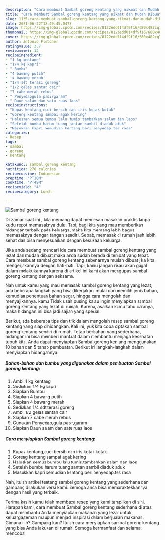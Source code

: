 ```yaml
---
description: "Cara membuat Sambal goreng kentang yang nikmat dan Mudah Dibuat"
title: "Cara membuat Sambal goreng kentang yang nikmat dan Mudah Dibuat"
slug: 1125-cara-membuat-sambal-goreng-kentang-yang-nikmat-dan-mudah-dibuat
date: 2021-06-22T18:40:45.047Z
image: https://img-global.cpcdn.com/recipes/8122edd014df9f16/680x482cq70/sambal-goreng-kentang-foto-resep-utama.jpg
thumbnail: https://img-global.cpcdn.com/recipes/8122edd014df9f16/680x482cq70/sambal-goreng-kentang-foto-resep-utama.jpg
cover: https://img-global.cpcdn.com/recipes/8122edd014df9f16/680x482cq70/sambal-goreng-kentang-foto-resep-utama.jpg
author: Antonio Fletcher
ratingvalue: 3.7
reviewcount: 12
recipeingredient:
- "1 kg kentang"
- "1/4 kg kapri"
- " Bumbu"
- "4 bawang putih"
- "4 bawang merah"
- "1/4 sdt terasi goreng"
- "1/2 gelas santan cair"
- "7 cabe merah rebus"
- " Penyedapgula pasirgaram"
- " Daun salam dan satu ruas laos"
recipeinstructions:
- "Kupas kentang,cuci bersih dan iris kotak kotak"
- "Goreng kentang sampai agak kering"
- "Haluskan semua bumbu lalu tumis.tambahkan salam dan laos"
- "Setelah bumbu harum tuang santan sambil diaduk aduk"
- "Masukkan kapri kemudian kentang.beri penyedap.tes rasa"
categories:
- Resep
tags:
- sambal
- goreng
- kentang

katakunci: sambal goreng kentang 
nutrition: 276 calories
recipecuisine: Indonesian
preptime: "PT18M"
cooktime: "PT49M"
recipeyield: "4"
recipecategory: Lunch

---
```



![Sambal goreng kentang](https://img-global.cpcdn.com/recipes/8122edd014df9f16/680x482cq70/sambal-goreng-kentang-foto-resep-utama.jpg)

Di zaman  saat ini , kita memang dapat memesan masakan praktis tanpa kudu repot memasaknya dulu. Tapi, bagi kita yang mau memberikan hidangan terbaik pada keluarga, maka kita memang lebih bagus memasaknya dengan tangan sendiri. Sebab, memasak di rumah jauh lebih sehat dan bisa menyesuaikan dengan kesukaan keluarga.

Jika anda sedang mencari ide cara membuat sambal goreng kentang yang lezat dan mudah dibuat,maka anda sudah berada di tempat yang tepat. Cara membuat sambal goreng kentang  sebenarnya mudah dibuat jika kita mengerjakannya dengan hati-hati. Tapi, kamu jangan risau akan gagal dalam melakukannya 
karena di artikel ini kami akan mengupas sambal goreng kentang dengan seksama.  



Nah untuk kamu yang mau memasak sambal goreng kentang yang lezat, ada beberapa langkah yang bisa dikerjakan, mulai dari memilih jenis bahan, kemudian penentuan bahan segar, hingga cara mengolah dan menyajikannya. kamu Tidak usah pusing kalau ingin menyiapkan sambal goreng kentang yang lezat di rumah. Karena, asalkan kamu  tahu caranya, maka hidangan ini bisa jadi sajian yang spesial.

Berikut, ada beberapa tips dan trik dalam mengolah resep sambal goreng kentang yang siap dihidangkan. Kali ini, yuk kita coba ciptakan sambal goreng kentang sendiri di rumah. Tetap berbahan yang sederhana, hidangan ini bisa memberi manfaat dalam membantu menjaga kesehatan tubuh kita. Anda dapat menyiapkan Sambal goreng kentang menggunakan 10 bahan dan 5 tahap pembuatan. Berikut ini langkah-langkah dalam menyiapkan hidangannya.

<!--inarticleads1-->

##### Bahan-bahan dan bumbu yang digunakan dalam pembuatan Sambal goreng kentang:

1. Ambil 1 kg kentang
1. Sediakan 1/4 kg kapri
1. Siapkan  Bumbu
1. Siapkan 4 bawang putih
1. Siapkan 4 bawang merah
1. Sediakan 1/4 sdt terasi goreng
1. Ambil 1/2 gelas santan cair
1. Siapkan 7 cabe merah rebus
1. Gunakan  Penyedap,gula pasir,garam
1. Siapkan  Daun salam dan satu ruas laos




<!--inarticleads2-->

##### Cara menyiapkan Sambal goreng kentang:

1. Kupas kentang,cuci bersih dan iris kotak kotak
1. Goreng kentang sampai agak kering
1. Haluskan semua bumbu lalu tumis.tambahkan salam dan laos
1. Setelah bumbu harum tuang santan sambil diaduk aduk
1. Masukkan kapri kemudian kentang.beri penyedap.tes rasa




Nah, itulah artikel tentang  sambal goreng kentang  yang sederhana dan gampang dilakukan versi kami. Semoga anda bisa mempraktekkannya dengan hasil yang terbaik. 

Terima kasih kamu telah membaca resep yang kami tampilkan di sini. Harapan kami, cara membuat  Sambal goreng kentang sederhana di atas dapat membantu Anda menyiapkan makanan yang lezat untuk keluarga/teman maupun menjadi inspirasi dalam berjualan makanan. Gimana nih? Gampang kan? Itulah cara menyiapkan sambal goreng kentang yang bisa Anda lakukan di rumah. Semoga bermanfaat dan selamat mencoba!

